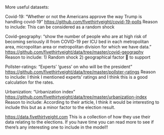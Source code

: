 More useful datasets:

 Covid-19: 
“Whether or not the Americans approve the way Trump is handling covid-19”
https://github.com/fivethirtyeight/covid-19-polls
Reason to include: This can be considered as a random shock 

Covid-geography:
“show the number of people who are at high risk of becoming seriously ill from COVID-19 per ICU bed in each metropolitan area, micropolitan area or metropolitan division for which we have data.”
https://github.com/fivethirtyeight/data/tree/master/covid-geography
Reason to include: 1) Random shock 2) geographical factor  to support

Pollster-ratings:
“Experts’ ‘guess’ on who will be the president”
https://github.com/fivethirtyeight/data/tree/master/pollster-ratings
Reason to include: I think I mentioned experts’ ratings and I think this is a good calculation for the rates.

Urbanization:
“Urbanization index”
https://github.com/fivethirtyeight/data/tree/master/urbanization-index
Reason to include: According to their article, I think it would be interesting to include this but as a minor factor to the election result. 


https://data.fivethirtyeight.com
This is a collection of how they use their data relating to the elections.  If you have time you can read more to see if there’s any interesting one to include in the model!!


